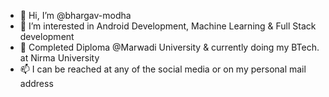 - 👋 Hi, I’m @bhargav-modha
- 👀 I’m interested in Android Development, Machine Learning & Full Stack development
- 🌱 Completed Diploma @Marwadi University & currently doing my BTech. at Nirma University
- 📫 I can be reached at any of the social media or on my personal mail address

<!---
bhargav-modha/bhargav-modha is a ✨ special ✨ repository because its `README.md` (this file) appears on your GitHub profile.
You can click the Preview link to take a look at your changes.
--->
